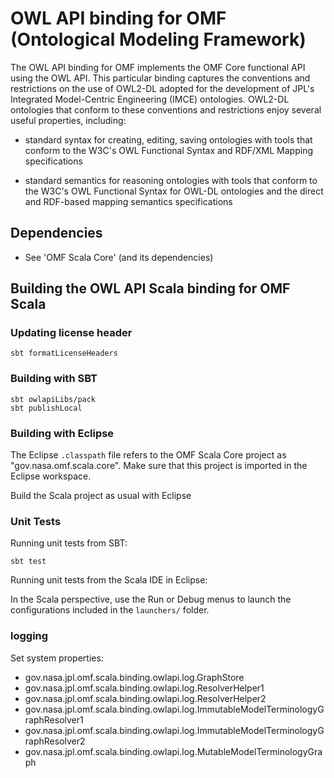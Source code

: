 # OWL API binding for OMF (Ontological Modeling Framework)

The OWL API binding for OMF implements the OMF Core functional API using the OWL API. This particular binding captures the conventions and restrictions on the use of OWL2-DL adopted for the development of JPL's Integrated Model-Centric Engineering (IMCE) ontologies. OWL2-DL ontologies that conform to these conventions and restrictions enjoy several useful properties, including:

- standard syntax for creating, editing, saving ontologies with tools that conform to the W3C's OWL Functional Syntax and RDF/XML Mapping specifications

- standard semantics for reasoning ontologies with tools that conform to the W3C's OWL Functional Syntax for OWL-DL ontologies and the direct and RDF-based mapping semantics specifications

## Dependencies

- See 'OMF Scala Core' (and its dependencies)

## Building the OWL API Scala binding for OMF Scala

### Updating license header

```
sbt formatLicenseHeaders
```

### Building with SBT

```
sbt owlapiLibs/pack
sbt publishLocal
```

### Building with Eclipse

The Eclipse `.classpath` file refers to the OMF Scala Core project as "gov.nasa.omf.scala.core".
Make sure that this project is imported in the Eclipse workspace.

Build the Scala project as usual with Eclipse

### Unit Tests

Running unit tests from SBT:

```
sbt test
```

Running unit tests from the Scala IDE in Eclipse:

In the Scala perspective, use the Run or Debug menus to launch the configurations included in the `launchers/` folder.

### logging

Set system properties:

  - gov.nasa.jpl.omf.scala.binding.owlapi.log.GraphStore
  - gov.nasa.jpl.omf.scala.binding.owlapi.log.ResolverHelper1
  - gov.nasa.jpl.omf.scala.binding.owlapi.log.ResolverHelper2
  - gov.nasa.jpl.omf.scala.binding.owlapi.log.ImmutableModelTerminologyGraphResolver1
  - gov.nasa.jpl.omf.scala.binding.owlapi.log.ImmutableModelTerminologyGraphResolver2
  - gov.nasa.jpl.omf.scala.binding.owlapi.log.MutableModelTerminologyGraph

